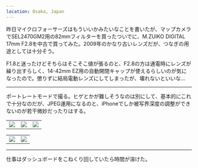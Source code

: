 ```yaml
---
location: Osaka, Japan
---
```


昨日マイクロフォーサーズはもういいかみたいなことを書いたが、マップカメラでSEL2470GM2用の82mmフィルターを買ったついでに、M.ZUIKO DIGITAL 17mm F2.8を中古で買ってみた。2009年のかなり古いレンズだが、つなぎの用途としては十分そう。

F1.8と迷ったけどそちらはそこそこ値が張るのと、F2.8の方は通電時にレンズが繰り出すらしく、14-42mm EZ用の自動開閉キャップが使えるらしいのが気になったので。懲りずに結局電動レンズにしてしまったが、壊れないといいな...

---

ポートレートモードで撮る。ヒゲとかが難しそうなのは別にして、基本的にこれで十分なのだが、JPEG運用になるのと、iPhoneでしか被写界深度の調整ができないのが若干微妙だったりはする。

<table>
  <tr>
    <td><img class="top" src="https://photos.old.apkas.net/medium/202409/20240902-123532.webp" /></td>
    <td><img class="top" src="https://photos.old.apkas.net/medium/202409/20240902-180846.webp" /></td>
    <td><img class="top" src="https://photos.old.apkas.net/medium/202409/20240902-182237.webp" /></td>
  </tr>
</table>
<table>
  <tr>
    <td><img class="bottom" src="https://photos.old.apkas.net/medium/202409/20240902-185800.webp" /></td>
    <td><img class="bottom" src="https://photos.old.apkas.net/medium/202409/20240902-192546.webp" /></td>
  </tr>
</table>

---

仕事はダッシュボードをこねくり回していたら時間が溶けた。
